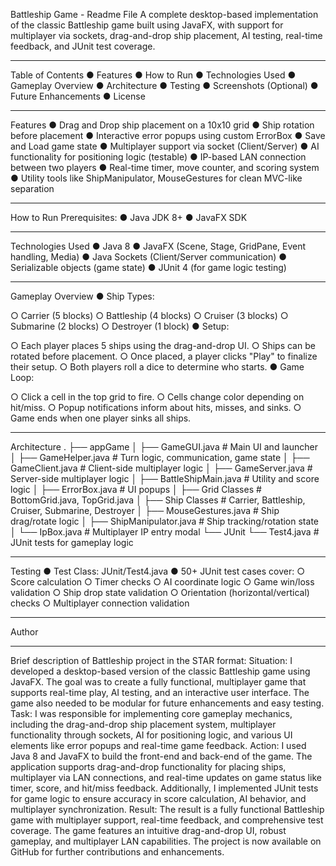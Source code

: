 Battleship Game - Readme File
A complete desktop-based implementation of the classic Battleship game built using JavaFX, with support for multiplayer via sockets, drag-and-drop ship placement, AI testing, real-time feedback, and JUnit test coverage.
________________________________________
Table of Contents
●	Features
●	How to Run
●	Technologies Used
●	Gameplay Overview
●	Architecture
●	Testing
●	Screenshots (Optional)
●	Future Enhancements
●	License
________________________________________
Features
●	Drag and Drop ship placement on a 10x10 grid
●	Ship rotation before placement
●	Interactive error popups using custom ErrorBox
●	Save and Load game state
●	Multiplayer support via socket (Client/Server)
●	AI functionality for positioning logic (testable)
●	IP-based LAN connection between two players
●	Real-time timer, move counter, and scoring system
●	Utility tools like ShipManipulator, MouseGestures for clean MVC-like separation
________________________________________
How to Run
Prerequisites:
●	Java JDK 8+
●	JavaFX SDK 
________________________________________
Technologies Used
●	Java 8
●	JavaFX (Scene, Stage, GridPane, Event handling, Media)
●	Java Sockets (Client/Server communication)
●	Serializable objects (game state)
●	JUnit 4 (for game logic testing)
________________________________________
Gameplay Overview
●	Ship Types:

○	Carrier (5 blocks)
○	Battleship (4 blocks)
○	Cruiser (3 blocks)
○	Submarine (2 blocks)
○	Destroyer (1 block)
●	Setup:

○	Each player places 5 ships using the drag-and-drop UI.
○	Ships can be rotated before placement.
○	Once placed, a player clicks "Play" to finalize their setup.
○	Both players roll a dice to determine who starts.
●	Game Loop:

○	Click a cell in the top grid to fire.
○	Cells change color depending on hit/miss.
○	Popup notifications inform about hits, misses, and sinks.
○	Game ends when one player sinks all ships.
________________________________________
Architecture
.
├── appGame
│   ├── GameGUI.java         # Main UI and launcher
│   ├── GameHelper.java      # Turn logic, communication, game state
│   ├── GameClient.java      # Client-side multiplayer logic
│   ├── GameServer.java      # Server-side multiplayer logic
│   ├── BattleShipMain.java  # Utility and score logic
│   ├── ErrorBox.java        # UI popups
│   ├── Grid Classes         # BottomGrid.java, TopGrid.java
│   ├── Ship Classes         # Carrier, Battleship, Cruiser, Submarine, Destroyer
│   ├── MouseGestures.java   # Ship drag/rotate logic
│   ├── ShipManipulator.java # Ship tracking/rotation state
│   └── IpBox.java           # Multiplayer IP entry modal
└── JUnit
    └── Test4.java           # JUnit tests for gameplay logic

________________________________________
Testing
●	Test Class: JUnit/Test4.java
●	50+ JUnit test cases cover:
○	Score calculation
○	Timer checks
○	AI coordinate logic
○	Game win/loss validation
○	Ship drop state validation
○	Orientation (horizontal/vertical) checks
○	Multiplayer connection validation
________________________________________
Author

________________________________________

Brief description of Battleship project in the STAR format:
Situation:
I developed a desktop-based version of the classic Battleship game using JavaFX. The goal was to create a fully functional, multiplayer game that supports real-time play, AI testing, and an interactive user interface. The game also needed to be modular for future enhancements and easy testing.
Task:
I was responsible for implementing core gameplay mechanics, including the drag-and-drop ship placement system, multiplayer functionality through sockets, AI for positioning logic, and various UI elements like error popups and real-time game feedback.
Action:
I used Java 8 and JavaFX to build the front-end and back-end of the game. The application supports drag-and-drop functionality for placing ships, multiplayer via LAN connections, and real-time updates on game status like timer, score, and hit/miss feedback. Additionally, I implemented JUnit tests for game logic to ensure accuracy in score calculation, AI behavior, and multiplayer synchronization.
Result:
The result is a fully functional Battleship game with multiplayer support, real-time feedback, and comprehensive test coverage. The game features an intuitive drag-and-drop UI, robust gameplay, and multiplayer LAN capabilities. The project is now available on GitHub for further contributions and enhancements.


